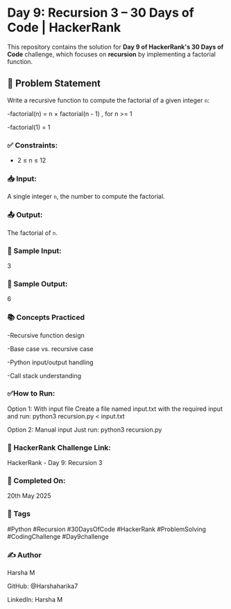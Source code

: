 # Day 9: Recursion 3 – 30 Days of Code | HackerRank

This repository contains the solution for **Day 9 of HackerRank's 30 Days of Code** challenge, which focuses on **recursion** by implementing a factorial function.

## 🧠 Problem Statement

Write a recursive function to compute the factorial of a given integer `n`:

-factorial(n) = n × factorial(n - 1) , for n >= 1

-factorial(1) = 1

### ✅ Constraints:

- 2 ≤ n ≤ 12

### 📥 Input:

A single integer `n`, the number to compute the factorial.

### 📤 Output:

The factorial of `n`.

### 🧪 Sample Input:

3

### 🎯 Sample Output:

6

### 📚 Concepts Practiced

-Recursive function design

-Base case vs. recursive case

-Python input/output handling

-Call stack understanding


### ✅How to Run:

Option 1: With input file Create a file named input.txt with the required input and run: python3 recursion.py < input.txt

Option 2: Manual input Just run: python3 recursion.py

### 🔗 HackerRank Challenge Link: 

HackerRank - Day 9: Recursion 3 

### 📅 Completed On:

20th May 2025

### 🔖 Tags

#Python #Recursion #30DaysOfCode #HackerRank #ProblemSolving #CodingChallenge #Day9challenge

### ✍ Author

Harsha M

GitHub: @Harshaharika7

LinkedIn: Harsha M

